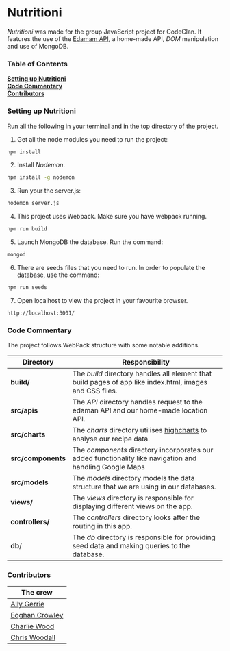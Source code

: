 # Nutritioni

*Nutritioni* was made for the group JavaScript project for CodeClan. It features the use of the [Edamam API](https://developer.edamam.com/), a home-made API, *DOM* manipulation and use of MongoDB.


### Table of Contents
**[Setting up Nutritioni](#setting-up-nutritioni)**<br>
**[Code Commentary](#code-commentary)**<br>
**[Contributors](#contributors)**<br>


### Setting up Nutritioni

Run all the following in your terminal and in the top directory of the project.

1. Get all the node modules you need to run the project:
```bash
npm install
```

2. Install *Nodemon*.
```bash
npm install -g nodemon
```

3. Run your the server.js:
```bash
nodemon server.js
```

4. This project uses Webpack. Make sure you have webpack running.
```bash
npm run build
```

5. Launch MongoDB the database. Run the command:
```bash
mongod
```

6. There are seeds files that you need to run. In order to populate the database, use the command:
```bash
npm run seeds
```

7. Open localhost to view the project in your favourite browser.
```
http://localhost:3001/
```

### Code Commentary

The project follows WebPack structure with some notable additions.

| Directory           |  Responsibility               |
|-------------------- |------------------------------ |
|  **build/**         |   The *build* directory handles all element that build pages of app like index.html, images and CSS files.   |
|  **src/apis**       |  The *API* directory handles request to the edaman API and our home-made location API.                             |
|  **src/charts**     |  The *charts* directory utilises  [highcharts](https://www.highcharts.com/demo/) to analyse our recipe data. |
|  **src/components** |  The *components* directory incorporates our added functionality like navigation and handling Google Maps|
|  **src/models**     |  The *models* directory models the data structure that we are using in our databases.                        |
|   **views/**        |  The *views* directory is responsible for displaying different views on the app.                           |
|  **controllers/**   |  The *controllers* directory looks after the routing in this app.                                             |
|  **db**/            |  The *db* directory is responsible for providing seed data and making queries to the database.              |



### Contributors

| The crew  |
|-------------------------------------------------------|
|  [Ally Gerrie](https://github.com/AllySco)            |
|  [Eoghan Crowley](https://github.com/eoghanscrowley) |
|  [Charlie Wood](https://github.com/charliemowood)     |
|  [Chris Woodall](https://github.com/ChrisPy-RuBy)    |
